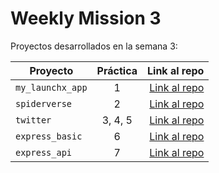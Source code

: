 # Weekly Mission 3

Proyectos desarrollados en la semana 3:

| Proyecto | Práctica | Link al repo |
| ------------- |:-------------:| -----:|
|`my_launchx_app`|1|[Link al repo](https://github.com/andresGuevaraRojas/CreacionProyectoJs)|
|`spiderverse`|2|[Link al repo](https://github.com/andresGuevaraRojas/SpiderVerse)|
|`twitter`|3, 4, 5|[Link al repo](https://github.com/andresGuevaraRojas/twitterServices)|
|`express_basic`|6|[Link al repo]()|
|`express_api`|7|[Link al repo]()|